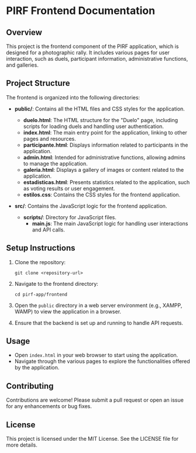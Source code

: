 # PIRF Frontend Documentation

## Overview
This project is the frontend component of the PIRF application, which is designed for a photographic rally. It includes various pages for user interaction, such as duels, participant information, administrative functions, and galleries.

## Project Structure
The frontend is organized into the following directories:

- **public/**: Contains all the HTML files and CSS styles for the application.
  - **duelo.html**: The HTML structure for the "Duelo" page, including scripts for loading duels and handling user authentication.
  - **index.html**: The main entry point for the application, linking to other pages and resources.
  - **participante.html**: Displays information related to participants in the application.
  - **admin.html**: Intended for administrative functions, allowing admins to manage the application.
  - **galeria.html**: Displays a gallery of images or content related to the application.
  - **estadisticas.html**: Presents statistics related to the application, such as voting results or user engagement.
  - **estilos.css**: Contains the CSS styles for the frontend application.

- **src/**: Contains the JavaScript logic for the frontend application.
  - **scripts/**: Directory for JavaScript files.
    - **main.js**: The main JavaScript logic for handling user interactions and API calls.

## Setup Instructions
1. Clone the repository:
   ```
   git clone <repository-url>
   ```

2. Navigate to the frontend directory:
   ```
   cd pirf-app/frontend
   ```

3. Open the `public` directory in a web server environment (e.g., XAMPP, WAMP) to view the application in a browser.

4. Ensure that the backend is set up and running to handle API requests.

## Usage
- Open `index.html` in your web browser to start using the application.
- Navigate through the various pages to explore the functionalities offered by the application.

## Contributing
Contributions are welcome! Please submit a pull request or open an issue for any enhancements or bug fixes.

## License
This project is licensed under the MIT License. See the LICENSE file for more details.